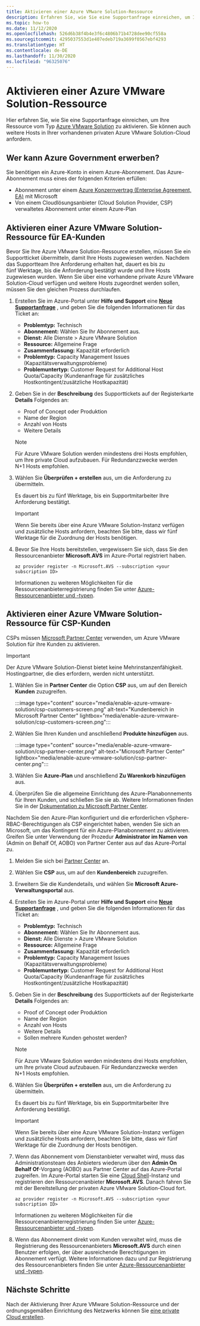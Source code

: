 ```yaml
---
title: Aktivieren einer Azure VMware Solution-Ressource
description: Erfahren Sie, wie Sie eine Supportanfrage einreichen, um Ihre Azure VMware Solution-Ressource zu aktivieren. Sie können auch weitere Hosts in Ihrer vorhandenen privaten Azure VMware Solution-Cloud anfordern.
ms.topic: how-to
ms.date: 11/12/2020
ms.openlocfilehash: 526d6b38f4b4e3f6c4806b71b4728dee90cf558a
ms.sourcegitcommit: 4295037553d1e407edeb719a3699f0567ebf4293
ms.translationtype: HT
ms.contentlocale: de-DE
ms.lasthandoff: 11/30/2020
ms.locfileid: "96325076"
---
```

# <a name="how-to-enable-azure-vmware-solution-resource"></a>Aktivieren einer Azure VMware Solution-Ressource
Hier erfahren Sie, wie Sie eine Supportanfrage einreichen, um Ihre Ressource vom Typ [Azure VMware Solution](introduction.md) zu aktivieren. Sie können auch weitere Hosts in Ihrer vorhandenen privaten Azure VMware Solution-Cloud anfordern.

## <a name="eligibility-criteria"></a>Wer kann Azure Government erwerben?

Sie benötigen ein Azure-Konto in einem Azure-Abonnement. Das Azure-Abonnement muss eines der folgenden Kriterien erfüllen:

* Abonnement unter einem [Azure Konzernvertrag (Enterprise Agreement, EA)](../cost-management-billing/manage/ea-portal-agreements.md) mit Microsoft
* Von einem Cloudlösungsanbieter (Cloud Solution Provider, CSP) verwaltetes Abonnement unter einem Azure-Plan


## <a name="enable-azure-vmware-solution-for-ea-customers"></a>Aktivieren einer Azure VMware Solution-Ressource für EA-Kunden
Bevor Sie Ihre Azure VMware Solution-Ressource erstellen, müssen Sie ein Supportticket übermitteln, damit Ihre Hosts zugewiesen werden. Nachdem das Supportteam Ihre Anforderung erhalten hat, dauert es bis zu fünf Werktage, bis die Anforderung bestätigt wurde und Ihre Hosts zugewiesen wurden. Wenn Sie über eine vorhandene private Azure VMware Solution-Cloud verfügen und weitere Hosts zugeordnet werden sollen, müssen Sie den gleichen Prozess durchlaufen.


1. Erstellen Sie im Azure-Portal unter **Hilfe und Support** eine **[Neue Supportanfrage](https://rc.portal.azure.com/#create/Microsoft.Support)** , und geben Sie die folgenden Informationen für das Ticket an:
   - **Problemtyp:** Technisch
   - **Abonnement:** Wählen Sie Ihr Abonnement aus.
   - **Dienst:** Alle Dienste > Azure VMware Solution
   - **Ressource:** Allgemeine Frage 
   - **Zusammenfassung:** Kapazität erforderlich
   - **Problemtyp:** Capacity Management Issues (Kapazitätsverwaltungsprobleme)
   - **Problemuntertyp:** Customer Request for Additional Host Quota/Capacity (Kundenanfrage für zusätzliches Hostkontingent/zusätzliche Hostkapazität)

1. Geben Sie in der **Beschreibung** des Supporttickets auf der Registerkarte **Details** Folgendes an:

   - Proof of Concept oder Produktion 
   - Name der Region
   - Anzahl von Hosts
   - Weitere Details

   >[!NOTE]
   >Für Azure VMware Solution werden mindestens drei Hosts empfohlen, um Ihre private Cloud aufzubauen. Für Redundanzzwecke werden N+1 Hosts empfohlen. 

1. Wählen Sie **Überprüfen + erstellen** aus, um die Anforderung zu übermitteln.

   Es dauert bis zu fünf Werktage, bis ein Supportmitarbeiter Ihre Anforderung bestätigt.

   >[!IMPORTANT] 
   >Wenn Sie bereits über eine Azure VMware Solution-Instanz verfügen und zusätzliche Hosts anfordern, beachten Sie bitte, dass wir fünf Werktage für die Zuordnung der Hosts benötigen. 

1. Bevor Sie Ihre Hosts bereitstellen, vergewissern Sie sich, dass Sie den Ressourcenanbieter **Microsoft.AVS** im Azure-Portal registriert haben.  

   ```azurecli-interactive
   az provider register -n Microsoft.AVS --subscription <your subscription ID>
   ```

   Informationen zu weiteren Möglichkeiten für die Ressourcenanbieterregistrierung finden Sie unter [Azure-Ressourcenanbieter und -typen](../azure-resource-manager/management/resource-providers-and-types.md).

## <a name="enable-azure-vmware-solution-for-csp-customers"></a>Aktivieren einer Azure VMware Solution-Ressource für CSP-Kunden 

CSPs müssen [Microsoft Partner Center](https://partner.microsoft.com) verwenden, um Azure VMware Solution für ihre Kunden zu aktivieren. 

   >[!IMPORTANT] 
   >Der Azure VMware Solution-Dienst bietet keine Mehrinstanzenfähigkeit. Hostingpartner, die dies erfordern, werden nicht unterstützt. 

1. Wählen Sie in **Partner Center** die Option **CSP** aus, um auf den Bereich **Kunden** zuzugreifen.

   :::image type="content" source="media/enable-azure-vmware-solution/csp-customers-screen.png" alt-text="Kundenbereich in Microsoft Partner Center" lightbox="media/enable-azure-vmware-solution/csp-customers-screen.png":::

1. Wählen Sie Ihren Kunden und anschließend **Produkte hinzufügen** aus.

   :::image type="content" source="media/enable-azure-vmware-solution/csp-partner-center.png" alt-text="Microsoft Partner Center" lightbox="media/enable-azure-vmware-solution/csp-partner-center.png":::

1. Wählen Sie **Azure-Plan** und anschließend **Zu Warenkorb hinzufügen** aus. 

1. Überprüfen Sie die allgemeine Einrichtung des Azure-Planabonnements für Ihren Kunden, und schließen Sie sie ab. Weitere Informationen finden Sie in der [Dokumentation zu Microsoft Partner Center](/partner-center/azure-plan-manage).

Nachdem Sie den Azure-Plan konfiguriert und die erforderlichen vSphere-RBAC-Berechtigungen als CSP eingerichtet haben, wenden Sie sich an Microsoft, um das Kontingent für ein Azure-Planabonnement zu aktivieren. Greifen Sie unter Verwendung der Prozedur **Administrator im Namen von** (Admin on Behalf Of, AOBO) von Partner Center aus auf das Azure-Portal zu.

1. Melden Sie sich bei [Partner Center](https://partner.microsoft.com) an.

1. Wählen Sie **CSP** aus, um auf den **Kundenbereich** zuzugreifen.

1. Erweitern Sie die Kundendetails, und wählen Sie **Microsoft Azure-Verwaltungsportal** aus.

1. Erstellen Sie im Azure-Portal unter **Hilfe und Support** eine **[Neue Supportanfrage](https://rc.portal.azure.com/#create/Microsoft.Support)** , und geben Sie die folgenden Informationen für das Ticket an:
   - **Problemtyp:** Technisch
   - **Abonnement:** Wählen Sie Ihr Abonnement aus.
   - **Dienst:** Alle Dienste > Azure VMware Solution
   - **Ressource:** Allgemeine Frage 
   - **Zusammenfassung:** Kapazität erforderlich
   - **Problemtyp:** Capacity Management Issues (Kapazitätsverwaltungsprobleme)
   - **Problemuntertyp:** Customer Request for Additional Host Quota/Capacity (Kundenanfrage für zusätzliches Hostkontingent/zusätzliche Hostkapazität)

1. Geben Sie in der **Beschreibung** des Supporttickets auf der Registerkarte **Details** Folgendes an:

   - Proof of Concept oder Produktion 
   - Name der Region
   - Anzahl von Hosts
   - Weitere Details
   - Sollen mehrere Kunden gehostet werden?

   >[!NOTE]
   >Für Azure VMware Solution werden mindestens drei Hosts empfohlen, um Ihre private Cloud aufzubauen. Für Redundanzzwecke werden N+1 Hosts empfohlen. 

1. Wählen Sie **Überprüfen + erstellen** aus, um die Anforderung zu übermitteln.

   Es dauert bis zu fünf Werktage, bis ein Supportmitarbeiter Ihre Anforderung bestätigt.

   >[!IMPORTANT] 
   >Wenn Sie bereits über eine Azure VMware Solution-Instanz verfügen und zusätzliche Hosts anfordern, beachten Sie bitte, dass wir fünf Werktage für die Zuordnung der Hosts benötigen. 

1. Wenn das Abonnement vom Dienstanbieter verwaltet wird, muss das Administrationsteam des Anbieters wiederum über den **Admin On Behalf Of**-Vorgang (AOBO) aus Partner Center auf das Azure-Portal zugreifen. Im Azure-Portal starten Sie eine [Cloud Shell](../cloud-shell/overview.md)-Instanz und registrieren den Ressourcenanbieter **Microsoft.AVS**. Danach fahren Sie mit der Bereitstellung der privaten Azure VMware Solution-Cloud fort.  

   ```azurecli-interactive
   az provider register -n Microsoft.AVS --subscription <your subscription ID>
   ```

   Informationen zu weiteren Möglichkeiten für die Ressourcenanbieterregistrierung finden Sie unter [Azure-Ressourcenanbieter und -typen](../azure-resource-manager/management/resource-providers-and-types.md).

1. Wenn das Abonnement direkt vom Kunden verwaltet wird, muss die Registrierung des Ressourcenanbieters **Microsoft.AVS** durch einen Benutzer erfolgen, der über ausreichende Berechtigungen im Abonnement verfügt. Weitere Informationen dazu und zur Registrierung des Ressourcenanbieters finden Sie unter [Azure-Ressourcenanbieter und -typen](../azure-resource-manager/management/resource-providers-and-types.md). 


## <a name="next-steps"></a>Nächste Schritte

Nach der Aktivierung Ihrer Azure VMware Solution-Ressource und der ordnungsgemäßen Einrichtung des Netzwerks können Sie [eine private Cloud erstellen](tutorial-create-private-cloud.md).
